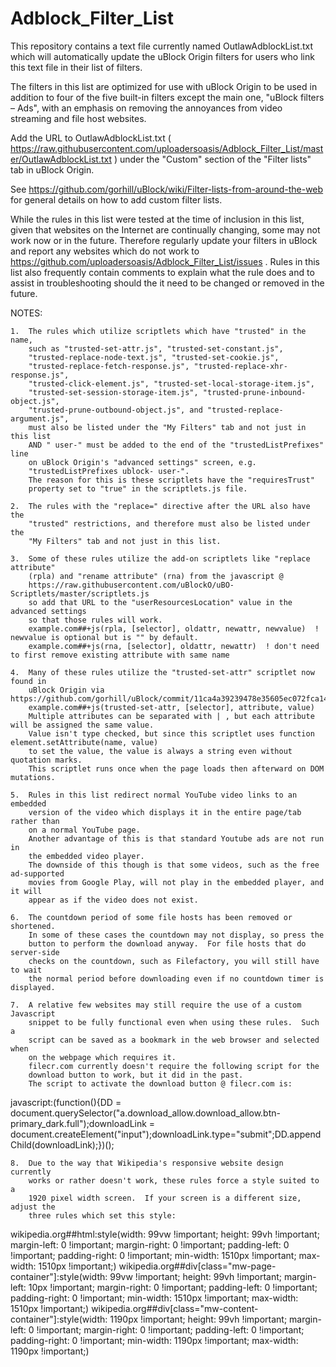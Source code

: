 # Adblock_Filter_List
This repository contains a text file currently named OutlawAdblockList.txt which will automatically update the uBlock Origin filters for users who link this text file in their list of filters.

The filters in this list are optimized for use with uBlock Origin to be used in addition to four of the five built-in filters except the main one, "uBlock filters – Ads", with an emphasis on removing the annoyances from video streaming and file host websites.

Add the URL to OutlawAdblockList.txt ( https://raw.githubusercontent.com/uploadersoasis/Adblock_Filter_List/master/OutlawAdblockList.txt ) under the "Custom" section of the "Filter lists" tab in uBlock Origin.

See https://github.com/gorhill/uBlock/wiki/Filter-lists-from-around-the-web for general details on how to add custom filter lists.

While the rules in this list were tested at the time of inclusion in this list,
given that websites on the Internet are continually changing, some may not work
now or in the future.
Therefore regularly update your filters in uBlock and report any websites which
do not work to https://github.com/uploadersoasis/Adblock_Filter_List/issues .
Rules in this list also frequently contain comments to explain what the rule does
and to assist in troubleshooting should the it need to be changed or removed in the future.
 
NOTES:

    1.  The rules which utilize scriptlets which have "trusted" in the name,
        such as "trusted-set-attr.js", "trusted-set-constant.js",
        "trusted-replace-node-text.js", "trusted-set-cookie.js",
        "trusted-replace-fetch-response.js", "trusted-replace-xhr-response.js",
        "trusted-click-element.js", "trusted-set-local-storage-item.js",
        "trusted-set-session-storage-item.js", "trusted-prune-inbound-object.js",
        "trusted-prune-outbound-object.js", and "trusted-replace-argument.js",
        must also be listed under the "My Filters" tab and not just in this list
        AND " user-" must be added to the end of the "trustedListPrefixes" line
        on uBlock Origin's "advanced settings" screen, e.g.
        "trustedListPrefixes ublock- user-".
        The reason for this is these scriptlets have the "requiresTrust"
        property set to "true" in the scriptlets.js file.

    2.  The rules with the "replace=" directive after the URL also have the
        "trusted" restrictions, and therefore must also be listed under the
        "My Filters" tab and not just in this list.

    3.  Some of these rules utilize the add-on scriptlets like "replace attribute"
        (rpla) and "rename attribute" (rna) from the javascript @
        https://raw.githubusercontent.com/uBlockO/uBO-Scriptlets/master/scriptlets.js
        so add that URL to the "userResourcesLocation" value in the advanced settings
        so that those rules will work.
        example.com##+js(rpla, [selector], oldattr, newattr, newvalue)  ! newvalue is optional but is "" by default.
        example.com##+js(rna, [selector], oldattr, newattr)  ! don't need to first remove existing attribute with same name

    4.  Many of these rules utilize the "trusted-set-attr" scriptlet now found in
        uBlock Origin via https://github.com/gorhill/uBlock/commit/11ca4a39239478e35605ec072fca140ac4c70d3b
        example.com##+js(trusted-set-attr, [selector], attribute, value)
        Multiple attributes can be separated with | , but each attribute will be assigned the same value.
        Value isn't type checked, but since this scriptlet uses function element.setAttribute(name, value)
        to set the value, the value is always a string even without quotation marks.
        This scriptlet runs once when the page loads then afterward on DOM mutations.

    5.  Rules in this list redirect normal YouTube video links to an embedded
        version of the video which displays it in the entire page/tab rather than
        on a normal YouTube page.
        Another advantage of this is that standard Youtube ads are not run in
        the embedded video player.
        The downside of this though is that some videos, such as the free ad-supported
        movies from Google Play, will not play in the embedded player, and it will
        appear as if the video does not exist.

    6.  The countdown period of some file hosts has been removed or shortened.
        In some of these cases the countdown may not display, so press the
        button to perform the download anyway.  For file hosts that do server-side
        checks on the countdown, such as Filefactory, you will still have to wait
        the normal period before downloading even if no countdown timer is displayed.

    7.  A relative few websites may still require the use of a custom Javascript
        snippet to be fully functional even when using these rules.  Such a
        script can be saved as a bookmark in the web browser and selected when
        on the webpage which requires it.
        filecr.com currently doesn't require the following script for the
        download button to work, but it did in the past.
        The script to activate the download button @ filecr.com is:
 javascript:(function(){DD = document.querySelector("a.download_allow.download_allow.btn-primary_dark.full");downloadLink = document.createElement("input");downloadLink.type="submit";DD.appendChild(downloadLink);})();

    8.  Due to the way that Wikipedia's responsive website design currently
        works or rather doesn't work, these rules force a style suited to a
        1920 pixel width screen.  If your screen is a different size, adjust the
        three rules which set this style:
wikipedia.org##html:style(width: 99vw !important; height: 99vh !important; margin-left: 0 !important; margin-right: 0 !important; padding-left: 0  !important; padding-right: 0 !important; min-width: 1510px !important; max-width: 1510px !important;)
wikipedia.org##div[class="mw-page-container"]:style(width: 99vw !important; height: 99vh !important; margin-left: 10px !important; margin-right: 0 !important; padding-left: 0  !important; padding-right: 0 !important; min-width: 1510px !important; max-width: 1510px !important;)
wikipedia.org##div[class="mw-content-container"]:style(width: 1190px !important; height: 99vh !important; margin-left: 0 !important; margin-right: 0 !important; padding-left: 0  !important; padding-right: 0 !important; min-width: 1190px !important; max-width: 1190px !important;)
